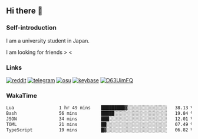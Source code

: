 ## Hi there 👋

### Self-introduction
I am a university student in Japan.

I am looking for friends > <

### Links
[![reddit](https://img.shields.io/badge/-9ZwXtPUY-f59a78.svg?logo=reddit&style=for-the-badge)](https://www.reddit.com/user/9ZwXtPUY)
[![telegram](https://img.shields.io/badge/-HDHNLGX-8bd7fc.svg?logo=telegram&style=for-the-badge)](https://telegram.me/HDHNLGX)
[![osu](https://img.shields.io/badge/-UC9HUTM3-ffadce.svg?logo=osu&style=for-the-badge)](https://osu.ppy.sh/users/36358832)
[![keybase](https://img.shields.io/badge/-LRUTXV7X-add4ff.svg?logo=keybase&style=for-the-badge)](https://keybase.io/lrutxv7x)
[![D63UimFQ](https://img.shields.io/badge/-D63UimFQ-363a45.svg?logo=x&style=for-the-badge)](https://x.com/D63UimFQ)


### WakaTime
<!--START_SECTION:waka-->

```txt
Lua                 1 hr 49 mins    █████████▓░░░░░░░░░░░░░░░   38.13 %
Bash                56 mins         █████░░░░░░░░░░░░░░░░░░░░   19.84 %
JSON                34 mins         ███░░░░░░░░░░░░░░░░░░░░░░   12.01 %
TOML                21 mins         ██░░░░░░░░░░░░░░░░░░░░░░░   07.49 %
TypeScript          19 mins         █▓░░░░░░░░░░░░░░░░░░░░░░░   06.82 %
```

<!--END_SECTION:waka-->

